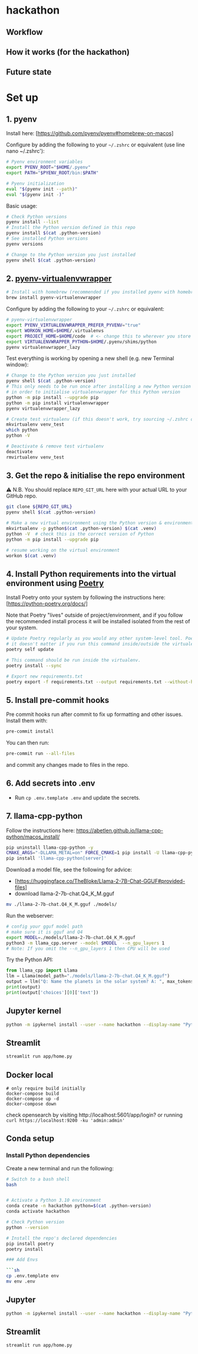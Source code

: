 ﻿# hackathon


## Workflow

## How it works (for the hackathon)


## Future state


# Set up 

## 1. pyenv

Install here: [https://github.com/pyenv/pyenv#homebrew-on-macos]

Configure by adding the following to your `~/.zshrc` or equivalent (use line nano ~/.zshrc'):

```sh
# Pyenv environment variables
export PYENV_ROOT="$HOME/.pyenv"
export PATH="$PYENV_ROOT/bin:$PATH"

# Pyenv initialization
eval "$(pyenv init --path)"
eval "$(pyenv init -)"
```

Basic usage:

```sh
# Check Python versions
pyenv install --list
# Install the Python version defined in this repo
pyenv install $(cat .python-version)
# See installed Python versions
pyenv versions
```

```sh
# Change to the Python version you just installed
pyenv shell $(cat .python-version)
```

## 2. [pyenv-virtualenvwrapper](https://github.com/pyenv/pyenv-virtualenvwrapper)

```sh
# Install with homebrew (recommended if you installed pyenv with homebrew)
brew install pyenv-virtualenvwrapper
```

Configure by adding the following to your `~/.zshrc` or equivalent:

```sh
# pyenv-virtualenvwrapper
export PYENV_VIRTUALENVWRAPPER_PREFER_PYVENV="true"
export WORKON_HOME=$HOME/.virtualenvs
export PROJECT_HOME=$HOME/code  # <- change this to wherever you store your repos
export VIRTUALENVWRAPPER_PYTHON=$HOME/.pyenv/shims/python
pyenv virtualenvwrapper_lazy
```

Test everything is working by opening a new shell (e.g. new Terminal window):

```sh
# Change to the Python version you just installed
pyenv shell $(cat .python-version)
# This only needs to be run once after installing a new Python version through pyenv
# in order to initialise virtualenvwrapper for this Python version
python -m pip install --upgrade pip
python -m pip install virtualenvwrapper
pyenv virtualenvwrapper_lazy

# Create test virtualenv (if this doesn't work, try sourcing ~/.zshrc or opening new shell)
mkvirtualenv venv_test
which python
python -V

# Deactivate & remove test virtualenv
deactivate
rmvirtualenv venv_test
```

## 3. Get the repo & initialise the repo environment

⚠️ N.B. You should replace `REPO_GIT_URL` here with your actual URL to your GitHub repo.

```sh
git clone ${REPO_GIT_URL}
pyenv shell $(cat .python-version)

# Make a new virtual environment using the Python version & environment name specified in the repo
mkvirtualenv -p python$(cat .python-version) $(cat .venv)
python -V  # check this is the correct version of Python
python -m pip install --upgrade pip

# resume working on the virtual environment
workon $(cat .venv)
```

## 4. Install Python requirements into the virtual environment using [Poetry](https://python-poetry.org/docs/)

Install Poetry onto your system by following the instructions here: [https://python-poetry.org/docs/]

Note that Poetry "lives" outside of project/environment, and if you follow the recommended install
process it will be installed isolated from the rest of your system.

```sh
# Update Poetry regularly as you would any other system-level tool. Poetry is environment agnostic,
# it doesn't matter if you run this command inside/outside the virtualenv.
poetry self update

# This command should be run inside the virtualenv.
poetry install --sync

# Export new requirements.txt
poetry export -f requirements.txt --output requirements.txt --without-hashes
```


## 5. Install pre-commit hooks

Pre commit hooks run after commit to fix up formatting and other issues. Install them with:

```sh
pre-commit install
```

You can then run:

```sh
pre-commit run --all-files
```

and commit any changes made to files in the repo.

## 6. Add secrets into .env

- Run `cp .env.template .env` and update the secrets.

## 7. llama-cpp-python

Follow the instructions here: https://abetlen.github.io/llama-cpp-python/macos_install/

```sh
pip uninstall llama-cpp-python -y
CMAKE_ARGS="-DLLAMA_METAL=on" FORCE_CMAKE=1 pip install -U llama-cpp-python --no-cache-dir
pip install 'llama-cpp-python[server]'
```

Download a model file, see the following for advice:
  - [https://huggingface.co/TheBloke/Llama-2-7B-Chat-GGUF#provided-files]
  - download llama-2-7b-chat.Q4_K_M.gguf


```sh
mv ./llama-2-7b-chat.Q4_K_M.gguf ./models/
```

Run the webserver:

```sh
# config your gguf model path
# make sure it is gguf and Q4
export MODEL=./models/llama-2-7b-chat.Q4_K_M.gguf
python3 -m llama_cpp.server --model $MODEL  --n_gpu_layers 1
# Note: If you omit the --n_gpu_layers 1 then CPU will be used
```

Try the Python API:

```python
from llama_cpp import Llama
llm = Llama(model_path="./models/llama-2-7b-chat.Q4_K_M.gguf")
output = llm("Q: Name the planets in the solar system? A: ", max_tokens=64, stop=["Q:", "\n"], echo=True)
print(output)
print(output['choices'][0]['text'])
```

## Jupyter kernel

```sh
python -m ipykernel install --user --name hackathon --display-name "Python (hackathon)"
```

## Streamlit

```sh
streamlit run app/home.py
```

## Docker local

```
# only require build initially
docker-compose build
docker-compose up -d
docker-compose down
```

check opensearch by visiting http://localhost:5601/app/login? or running `curl https://localhost:9200 -ku 'admin:admin'`

## Conda setup

### Install Python dependencies

Create a new terminal and run the following:

```sh
# Switch to a bash shell
bash


# Activate a Python 3.10 environment 
conda create -n hackathon python=$(cat .python-version)
conda activate hackathon

# Check Python version
python --version

# Install the repo's declared dependencies
pip install poetry
poetry install

### Add Envs

```sh
cp .env.template env
mv env .env
```

## Jupyter
```sh
python -m ipykernel install --user --name hackathon --display-name "Python"
```

## Streamlit

```sh
streamlit run app/home.py
```
